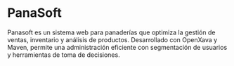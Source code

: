 # PanaSoft
Panasoft es un sistema web para panaderías que optimiza la gestión de ventas, inventario y análisis de productos. Desarrollado con OpenXava y Maven, permite una administración eficiente con segmentación de usuarios y herramientas de toma de decisiones.
